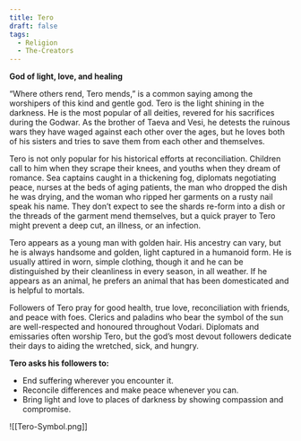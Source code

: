 ```yaml
---
title: Tero
draft: false
tags:
  - Religion
  - The-Creators
---
```

**God of light, love, and healing**

“Where others rend, Tero mends,” is a common saying among the worshipers of this kind and gentle god. Tero is the light shining in the darkness. He is the most popular of all deities, revered for his sacrifices during the Godwar. As the brother of Taeva and Vesi, he detests the ruinous wars they have waged against each other over the ages, but he loves both of his sisters and tries to save them from each other and themselves.

Tero is not only popular for his historical efforts at reconciliation. Children call to him when they scrape their knees, and youths when they dream of romance. Sea captains caught in a thickening fog, diplomats negotiating peace, nurses at the beds of aging patients, the man who dropped the dish he was drying, and the woman who ripped her garments on a rusty nail speak his name. They don’t expect to see the shards re-form into a dish or the threads of the garment mend themselves, but a quick prayer to Tero might prevent a deep cut, an illness, or an infection.

Tero appears as a young man with golden hair. His ancestry can vary, but he is always handsome and golden, light captured in a humanoid form. He is usually attired in worn, simple clothing, though it and he can be distinguished by their cleanliness in every season, in all weather. If he appears as an animal, he prefers an animal that has been domesticated and is helpful to mortals.

Followers of Tero pray for good health, true love, reconciliation with friends, and peace with foes. Clerics and paladins who bear the symbol of the sun are well-respected and honoured throughout Vodari. Diplomats and emissaries often worship Tero, but the god’s most devout followers dedicate their days to aiding the wretched, sick, and hungry.

**Tero asks his followers to:**

- End suffering wherever you encounter it.
- Reconcile differences and make peace whenever you can.
- Bring light and love to places of darkness by showing compassion and compromise.

![[Tero-Symbol.png]]